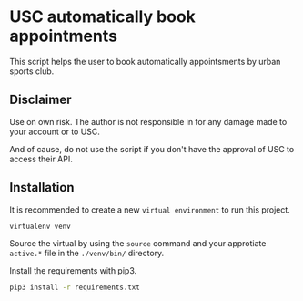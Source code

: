 # USC automatically book appointments

This script helps the user to book automatically appointsments by urban sports club. 

## Disclaimer
Use on own risk. The author is not responsible in for any damage made to your account or to USC. 

And of cause, do not use the script if you don't have the approval of USC to access their API.

## Installation

It is recommended to create a new `virtual environment` to run this project. 

```bash
virtualenv venv
```

Source the virtual by using the `source` command and your approtiate `active.*` file in the `./venv/bin/` directory.

Install the requirements with pip3. 

```bash
pip3 install -r requirements.txt
``` 

